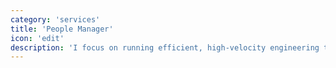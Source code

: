 ```yaml
---
category: 'services'
title: 'People Manager'
icon: 'edit'
description: 'I focus on running efficient, high-velocity engineering teams; achieved by aligning incentives, fostering a team culture that celebrates excellence and humiity'
---
```

